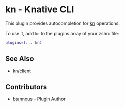 # kn - Knative CLI

This plugin provides autocompletion for [kn](https://knative.dev/docs/install/client/install-kn/) operations.

To use it, add `kn` to the plugins array of your zshrc file:

```zsh
plugins=(... kn)
```

## See Also

+ [kn/client](https://github.com/knative/client)

## Contributors

+ [btannous](https://github.com/btannous) - Plugin Author
